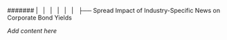 ####### |   |   |   |   |   |   ├── Spread Impact of Industry-Specific News on Corporate Bond Yields

*Add content here*